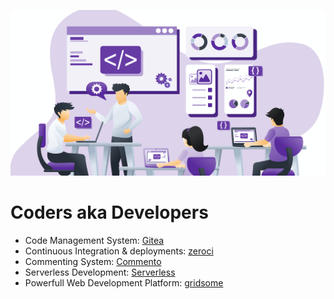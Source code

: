 ![](./img/coders.png)

# Coders aka Developers

- Code Management System: [Gitea](gitea.md)
- Continuous Integration & deployments: [zeroci](zeroci.md)
- Commenting System: [Commento](commento.md)
- Serverless Development: [Serverless](serverless.md)
- Powerfull Web Development Platform: [gridsome](gridsome.md)

